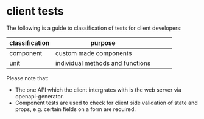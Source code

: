 # client tests

The following is a guide to classification of tests for client developers:

| classification | purpose                          |     |     |     |
| -------------- | -------------------------------- | --- | --- | --- |
| component      | custom made components           |     |     |     |
| unit           | individual methods and functions |     |     |     |

Please note that:

- The one API which the client intergrates with is the web server via openapi-generator.
- Component tests are used to check for client side validation of state and props, e.g. certain fields on a form are required.
